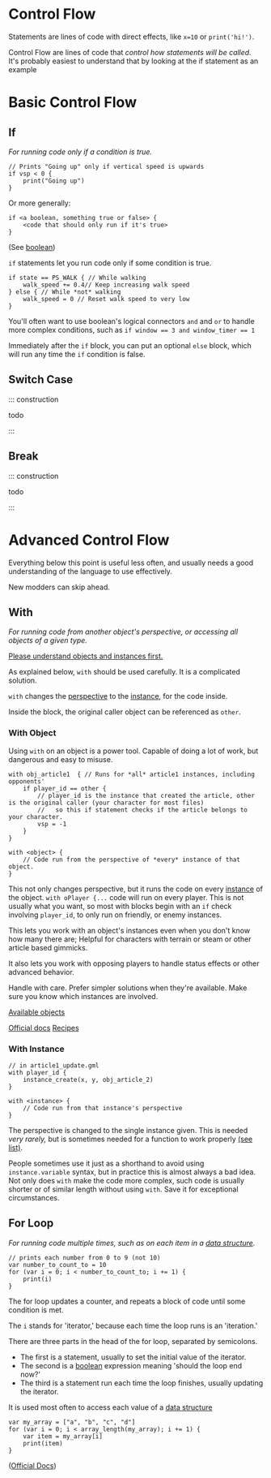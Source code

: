 # Control Flow

Statements are lines of code with direct effects, like `x=10` or `print('hi!')`.

Control Flow are lines of code that *control how statements will be called.* It's probably easiest to understand that by
looking at the if statement as an example

# Basic Control Flow

## If

*For running code only if a condition is true.*

```gml
// Prints "Going up" only if vertical speed is upwards
if vsp < 0 {
    print("Going up")
}
```

Or more generally:

```gml
if <a boolean, something true or false> {
    <code that should only run if it's true>
}
```

(See [boolean](data_types.md#booleans-true-or-false-values))

`if` statements let you run code only if some condition is true.

```gml
if state == PS_WALK { // While walking
    walk_speed += 0.4// Keep increasing walk speed
} else { // While *not* walking
    walk_speed = 0 // Reset walk speed to very low
}
```

You'll often want to use boolean's logical connectors `and` and `or` to handle more complex conditions, such
as `if window == 3 and window_timer == 1`

Immediately after the `if` block, you can put an optional `else` block, which will run any time the `if` condition is
false.

## Switch Case

::: construction

todo

:::

## Break

::: construction

todo

:::

# Advanced Control Flow

Everything below this point is useful less often, and usually needs a good understanding of the language to use effectively.

New modders can skip ahead.

## With

*For running code from another object's perspective, or accessing all objects of a given type.*

[Please understand objects and instances first.](objects_and_instances.md)

As explained below, `with` should be used carefully. It is a complicated solution.

`with` changes the [perspective](objects_and_instances.md#perspective) to the [instance](objects_and_instances.md), for the
code inside.

Inside the block, the original caller object can be referenced as `other`.

### With Object

Using `with` on an object is a power tool. Capable of doing a lot of work, but dangerous and easy to misuse.

```gml
with obj_article1  { // Runs for *all* article1 instances, including opponents'
    if player_id == other { 
        // player_id is the instance that created the article, other is the original caller (your character for most files)
        //   so this if statement checks if the article belongs to your character. 
        vsp = -1
    }
}
```

```gml
with <object> {
    // Code run from the perspective of *every* instance of that object.
}
```

This not only changes perspective, but it runs the code on every [instance](objects_and_instances.md) of the object. `with oPlayer {...` code will
run on every player. This is not usually what you want, so most with blocks begin with an `if` check
involving `player_id`, to only run on friendly, or enemy instances.

This lets you work with an object's instances even when you don't know how many there are; Helpful for characters with
terrain or steam or other article based gimmicks.

It also lets you work with opposing players to handle status effects or other advanced behavior.

Handle with care. Prefer simpler solutions when they're available. Make sure you know which instances are involved.

[Available objects](objects_and_instances.md#available-objects)

[Official docs](http://docs.yoyogames.com/source/dadiospice/002_reference/001_gml%20language%20overview/401_18_with.html)
[Recipes](https://forum.yoyogames.com/index.php?threads/with-block-recipe-cards.25326/)

### With Instance

```gml
// in article1_update.gml
with player_id {
    instance_create(x, y, obj_article_2)
}
```

```gml
with <instance> {
    // Code run from that instance's perspective
}
```

The perspective is changed to the single instance given. This is needed *very rarely,* but is sometimes needed for a
function to work properly [(see list)](objects_and_instances.md#important-perspective-effects).

People sometimes use it just as a shorthand to avoid using `instance.variable` syntax, but in practice this is almost
always a bad idea. Not only does `with` make the code more complex, such code is usually shorter or of similar length
without using `with`. Save it for exceptional circumstances.

## For Loop

*For running code multiple times, such as on each item in a [data structure](data_structures.md).*

```gml
// prints each number from 0 to 9 (not 10)
var number_to_count_to = 10
for (var i = 0; i < number_to_count_to; i += 1) {
    print(i)
}
```

The for loop updates a counter, and repeats a block of code until some condition is met.

The `i` stands for 'iterator,' because each time the loop runs is an 'iteration.'

There are three parts in the head of the for loop, separated by semicolons.

- The first is a statement, usually to set the initial value of the iterator.
- The second is a [boolean](data_types.md#booleans-true-or-false-values) expression meaning 'should the loop end now?'
- The third is a statement run each time the loop finishes, usually updating the iterator.

It is used most often to access each value of a [data structure](data_structures.md)

```gml
var my_array = ["a", "b", "c", "d"]
for (var i = 0; i < array_length(my_array); i += 1) {
    var item = my_array[i]
    print(item)
}
```

([Official Docs](https://docs.yoyogames.com/source/dadiospice/002_reference/001_gml%20language%20overview/401_11_for.html))